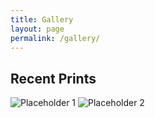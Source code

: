 ```yaml
---
title: Gallery
layout: page
permalink: /gallery/
---
```

## Recent Prints

<!-- Replace with your images when ready -->
![Placeholder 1](/assets/img/placeholder-1.jpg)
![Placeholder 2](/assets/img/placeholder-2.jpg)